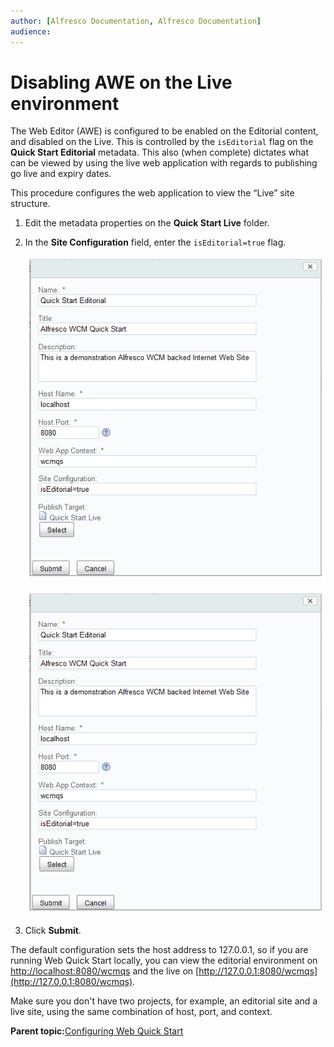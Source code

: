 ```yaml
---
author: [Alfresco Documentation, Alfresco Documentation]
audience: 
---
```


# Disabling AWE on the Live environment

The Web Editor \(AWE\) is configured to be enabled on the Editorial content, and disabled on the Live. This is controlled by the `isEditorial` flag on the **Quick Start Editorial** metadata. This also \(when complete\) dictates what can be viewed by using the live web application with regards to publishing go live and expiry dates.

This procedure configures the web application to view the “Live” site structure.

1.  Edit the metadata properties on the **Quick Start Live** folder.

2.  In the **Site Configuration** field, enter the `isEditorial=true` flag.

    ![](../images/WQS-config-isEditorial.png)

    ![](../images/WQS-config-isEditorial.png)

3.  Click **Submit**.


The default configuration sets the host address to 127.0.0.1, so if you are running Web Quick Start locally, you can view the editorial environment on [http://localhost:8080/wcmqs](http://localhost:8080/wcmqs) and the live on [http://127.0.0.1:8080/wcmqs](http://127.0.0.1:8080/wcmqs).

Make sure you don't have two projects, for example, an editorial site and a live site, using the same combination of host, port, and context.

**Parent topic:**[Configuring Web Quick Start](../tasks/WQS-config.md)

